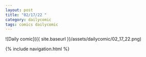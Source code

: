 ```yaml
---
layout: post
title: "02/17/22 "
category: dailycomic
tags: comics dailycomic
---
```

![Daily comic]({{ site.baseurl }}/assets/dailycomic/02_17_22.png)

{% include navigation.html %}

